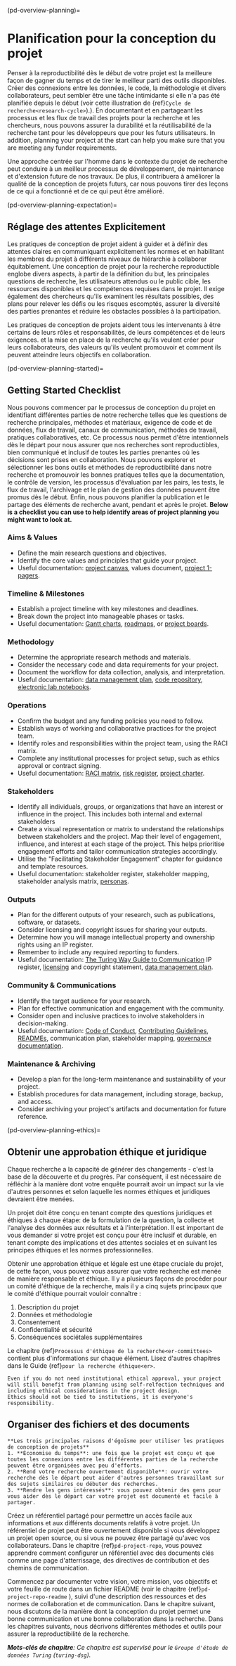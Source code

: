 (pd-overview-planning)=
# Planification pour la conception du projet

Penser à la reproductibilité dès le début de votre projet est la meilleure façon de gagner du temps et de tirer le meilleur parti des outils disponibles. Créer des connexions entre les données, le code, la méthodologie et divers collaborateurs, peut sembler être une tâche intimidante si elle n'a pas été planifiée depuis le début (voir cette illustration de {ref}`Cycle de recherche<research-cycle>`).<research-cycle>). En documentant et en partageant les processus et les flux de travail des projets pour la recherche et les chercheurs, nous pouvons assurer la durabilité et la réutilisabilité de la recherche tant pour les développeurs que pour les futurs utilisateurs. In addition, planning your project at the start can help you make sure that you are meeting any funder requirements.

Une approche centrée sur l'homme dans le contexte du projet de recherche peut conduire à un meilleur processus de développement, de maintenance et d'extension future de nos travaux. De plus, il contribuera à améliorer la qualité de la conception de projets futurs, car nous pouvons tirer des leçons de ce qui a fonctionné et de ce qui peut être amélioré.

(pd-overview-planning-expectation)=
## Réglage des attentes Explicitement

Les pratiques de conception de projet aident à guider et à définir des attentes claires en communiquant explicitement les normes et en habilitant les membres du projet à différents niveaux de hiérarchie à collaborer équitablement. Une conception de projet pour la recherche reproductible englobe divers aspects, à partir de la définition du but, les principales questions de recherche, les utilisateurs attendus ou le public cible, les ressources disponibles et les compétences requises dans le projet. Il exige également des chercheurs qu'ils examinent les résultats possibles, des plans pour relever les défis ou les risques escomptés, assurer la diversité des parties prenantes et réduire les obstacles possibles à la participation.

Les pratiques de conception de projets aident tous les intervenants à être certains de leurs rôles et responsabilités, de leurs compétences et de leurs exigences. et la mise en place de la recherche qu'ils veulent créer pour leurs collaborateurs, des valeurs qu'ils veulent promouvoir et comment ils peuvent atteindre leurs objectifs en collaboration.

(pd-overview-planning-started)=
## Getting Started Checklist

Nous pouvons commencer par le processus de conception du projet en identifiant différentes parties de notre recherche telles que les questions de recherche principales, méthodes et matériaux, exigence de code et de données, flux de travail, canaux de communication, méthodes de travail, pratiques collaboratives, etc. Ce processus nous permet d'être intentionnels dès le départ pour nous assurer que nos recherches sont reproductibles, bien communiqué et inclusif de toutes les parties prenantes où les décisions sont prises en collaboration. Nous pouvons explorer et sélectionner les bons outils et méthodes de reproductibilité dans notre recherche et promouvoir les bonnes pratiques telles que la documentation, le contrôle de version, les processus d'évaluation par les pairs, les tests, le flux de travail, l'archivage et le plan de gestion des données peuvent être promus dès le début. Enfin, nous pouvons planifier la publication et le partage des éléments de recherche avant, pendant et après le projet. **Below is a checklist you can use to help identify areas of project planning you might want to look at.**

### Aims & Values
* Define the main research questions and objectives.
* Identify the core values and principles that guide your project.
* Useful documentation: [project canvas](https://canvanizer.com/new/project-canvas), values document, [project 1-pagers](https://www.smartsheet.com/content/project-report-templates).

### Timeline & Milestones
* Establish a project timeline with key milestones and deadlines.
* Break down the project into manageable phases or tasks.
* Useful documentation: [Gantt charts](https://clickup.com/blog/gantt-chart-project-templates/), [roadmaps](https://www.smartsheet.com/free-product-roadmap-templates-smartsheet), or [project boards](https://teamhood.com/project-management/project-board/).

### Methodology
* Determine the appropriate research methods and materials.
* Consider the necessary code and data requirements for your project.
* Document the workflow for data collection, analysis, and interpretation.
* Useful documentation: [data management plan](rr-rdm-dmp), [code repository](pd-project-repo), [electronic lab notebooks](rr-open-notebooks).

### Operations
* Confirm the budget and any funding policies you need to follow.
* Establish ways of working and collaborative practices for the project team.
* Identify roles and responsibilities within the project team, using the RACI matrix.
* Complete any institutional processes for project setup, such as ethics approval or contract signing.
* Useful documentation: [RACI matrix](https://project-management.com/understanding-responsibility-assignment-matrix-raci-matrix/), [risk register](https://asana.com/resources/risk-register), [project charter](https://www.projectmanager.com/blog/project-charter).

### Stakeholders
* Identify all individuals, groups, or organizations that have an interest or influence in the project. This includes both internal and external stakeholders
* Create a visual representation or matrix to understand the relationships between stakeholders and the project. Map their level of engagement, influence, and interest at each stage of the project. This helps prioritise engagement efforts and tailor communication strategies accordingly.
* Utilise the "Facilitating Stakeholder Engagement" chapter for guidance and template resources.
* Useful documentation: stakeholder register, stakeholder mapping, stakeholder analysis matrix, [personas](pd-persona).

### Outputs
* Plan for the different outputs of your research, such as publications, software, or datasets.
* Consider licensing and copyright issues for sharing your outputs.
* Determine how you will manage intellectual property and ownership rights using an IP register.
* Remember to include any required reporting to funders.
* Useful documentation: [The Turing Way Guide to Communication](cm-comms-overview) IP register, [licensing](rr-licensing) and copyright statement, [data management plan](rr-rdm-dmp).

### Community & Communications
* Identify the target audience for your research.
* Plan for effective communication and engagement with the community.
* Consider open and inclusive practices to involve stakeholders in decision-making.
* Useful documentation: [Code of Conduct](ch-coc), [Contributing Guidelines](cl), [READMEs](https://the-turing-way.netlify.app/collaboration/github-novice/github-novice-firststeps.html?highlight=readmes), communication plan, stakeholder mapping, [governance documentation](er-ethics-open-source-governance).

### Maintenance & Archiving
* Develop a plan for the long-term maintenance and sustainability of your project.
* Establish procedures for data management, including storage, backup, and access.
* Consider archiving your project's artifacts and documentation for future reference.

(pd-overview-planning-ethics)=
## Obtenir une approbation éthique et juridique

Chaque recherche a la capacité de générer des changements - c'est la base de la découverte et du progrès. Par conséquent, il est nécessaire de réfléchir à la manière dont votre enquête pourrait avoir un impact sur la vie d'autres personnes et selon laquelle les normes éthiques et juridiques devraient être menées.

Un projet doit être conçu en tenant compte des questions juridiques et éthiques à chaque étape: de la formulation de la question, la collecte et l'analyse des données aux résultats et à l'interprétation. Il est important de vous demander si votre projet est conçu pour être inclusif et durable, en tenant compte des implications et des attentes sociales et en suivant les principes éthiques et les normes professionnelles.

Obtenir une approbation éthique et légale est une étape cruciale du projet, de cette façon, vous pouvez vous assurer que votre recherche est menée de manière responsable et éthique. Il y a plusieurs façons de procéder pour un comité d'éthique de la recherche, mais il y a cinq sujets principaux que le comité d'éthique pourrait vouloir connaître :

1. Description du projet
2. Données et méthodologie
3. Consentement
4. Confidentialité et sécurité
5. Conséquences sociétales supplémentaires

Le chapitre {ref}`Processus d'éthique de la recherche<er-committees>` contient plus d'informations sur chaque élément. Lisez d'autres chapitres dans le Guide {ref}`pour la recherche éthique<er>`.

```{warning}
Even if you do not need institutional ethical approval, your project will still benefit from planning using self-relfection techniques and including ethical considerations in the project design. 
Ethics should not be tied to institutions, it is everyone's responsibility. 
```

## Organiser des fichiers et des documents

```{note}
**Les trois principales raisons d'égoïsme pour utiliser les pratiques de conception de projets**
1. **Économise du temps**: une fois que le projet est conçu et que toutes les connexions entre les différentes parties de la recherche peuvent être organisées avec peu d'efforts.
2. **Rend votre recherche ouvertement disponible**: ouvrir votre recherche dès le départ peut aider d'autres personnes travaillant sur des sujets similaires ou débuter des recherches.
3. **Rendre les gens intéressés**: vous pouvez obtenir des gens pour vous aider dès le départ car votre projet est documenté et facile à partager.
```

Créez un référentiel partagé pour permettre un accès facile aux informations et aux différents documents relatifs à votre projet. Un référentiel de projet peut être ouvertement disponible si vous développez un projet open source, ou si vous ne pouvez être partagé qu'avec vos collaborateurs. Dans le chapitre {ref}`pd-project-repo`, vous pouvez apprendre comment configurer un référentiel avec des documents clés comme une page d'atterrissage, des directives de contribution et des chemins de communication.

Commencez par documenter votre vision, votre mission, vos objectifs et votre feuille de route dans un fichier README (voir le chapitre {ref}`pd-project-repo-readme` ), suivi d'une description des ressources et des normes de collaboration et de communication. Dans le chapitre suivant, nous discutons de la manière dont la conception du projet permet une bonne communication et une bonne collaboration dans la recherche. Dans les chapitres suivants, nous décrivons différentes méthodes et outils pour assurer la reproductibilité de la recherche.

***Mots-clés de chapitre**: Ce chapitre est supervisé pour le `Groupe d'étude de données Turing` (`turing-dsg`).*
